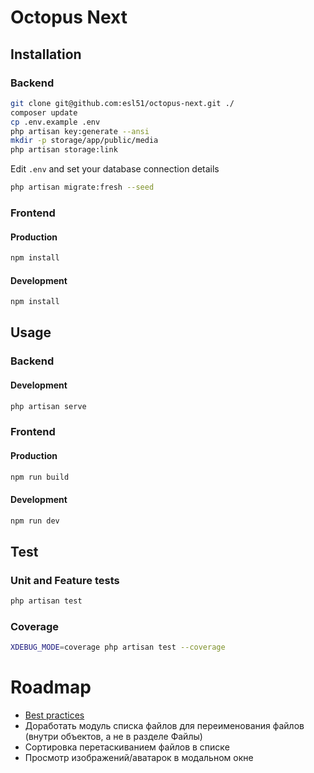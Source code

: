 # Octopus Next

## Installation

### Backend

```bash
git clone git@github.com:esl51/octopus-next.git ./
composer update
cp .env.example .env
php artisan key:generate --ansi
mkdir -p storage/app/public/media
php artisan storage:link
```
Edit `.env` and set your database connection details
```bash
php artisan migrate:fresh --seed
```

### Frontend

#### Production

```bash
npm install
```

#### Development

```bash
npm install
```

## Usage

### Backend

#### Development

```bash
php artisan serve
```

### Frontend

#### Production

```bash
npm run build
```

#### Development

```bash
npm run dev
```

## Test

### Unit and Feature tests

```bash
php artisan test
```

### Coverage

```bash
XDEBUG_MODE=coverage php artisan test --coverage
```

# Roadmap

- [Best practices](https://github.com/alexeymezenin/laravel-best-practices/blob/master/russian.md)
- Доработать модуль списка файлов для переименования файлов (внутри объектов, а не в разделе Файлы)
- Сортировка перетаскиванием файлов в списке
- Просмотр изображений/аватарок в модальном окне
